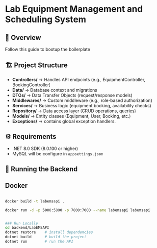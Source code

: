 # Lab Equipment Management and Scheduling System

## 📌 Overview
Follow this guide to bootup the boilerplate

## 🏗 Project Structure

- **Controllers/** → Handles API endpoints (e.g., EquipmentController, BookingController)
- **Data/** → Database context and migrations
- **DTOs/** → Data Transfer Objects (request/response models)
- **Middlewares/** → Custom middleware (e.g., role-based authorization)
- **Services/** → Business logic (equipment booking, availability checks)
- **Repository/** → Data access layer (CRUD operations, queries)
- **Models/** → Entity classes (Equipment, User, Booking, etc.)
- **Exceptions/** -> contains global exception handlers.


## ⚙️ Requirements
- .NET 8.0 SDK (8.0.100 or higher)
-  MySQL will be configure in `appsettings.json`

## 🚀 Running the Backend

## Docker
```bash

docker build -t labemsapi .

docker run -d -p 5000:5000 -p 7000:7000 --name labemsapi labemsapi


### Run Locally 
cd backend/LabEMSAPI
dotnet restore    # install dependencies
dotnet build      # build the project
dotnet run        # run the API
